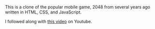 This is a clone of the popular mobile game, 2048 from several years ago written in HTML, CSS, and JavaScript.

I followed along with [this video](https://www.youtube.com/watch?v=wOVEe9eawXc) on Youtube.